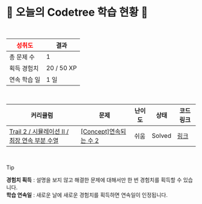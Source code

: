 # 🌲 오늘의 Codetree 학습 현황 🌲

<br />

| <span style="color:red;display:block;text-align:center;"> **성취도**</span> | 결과 |
|---|---|
| 총 문제 수 | 1 |
| 획득 경험치 | 20 / 50 XP |
| 연속 학습 일 | 1 일 |

<br />

|커리큘럼|문제|난이도|상태|코드 링크|
|---|---|---|---|---|
|[Trail 2 / 시뮬레이션 II / 최장 연속 부분 수열](https://https://en.codetree.ai/trail-info/novice-mid/)|[[Concept]연속되는 수 2](https://https://en.codetree.ai/trails/complete/curated-cards/intro-continuous-number2/)|쉬움|Solved|[링크](https://github.com/claire-1125/AlgoStudy/blob/main/250111/%EC%97%B0%EC%86%8D%EB%90%98%EB%8A%94%20%EC%88%98%202/continuous-number2.py)|


<br />

> [!TIP]
> **경험치 획득** : 설명을 보지 않고 해결한 문제에 대해서만 한 번 경험치를 획득할 수 있습니다.  
> **학습 연속일** : 새로운 날에 새로운 경험치를 획득하면 연속일이 인정됩니다.

